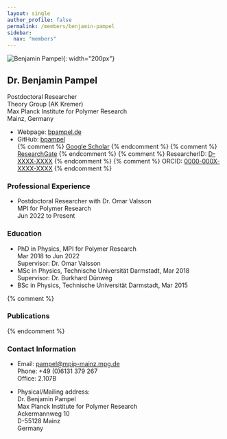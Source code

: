 ```yaml
---
layout: single
author_profile: false
permalink: /members/benjamin-pampel
sidebar:
  nav: "members"
---
```


![Benjamin Pampel]({{site.url}}/assets/images/BenjaminPampel.jpg){: width="200px"}

## Dr. Benjamin Pampel
Postdoctoral Researcher  
Theory Group (AK Kremer)  
Max Planck Institute for Polymer Research  
Mainz, Germany

* Webpage: [bpampel.de](https://bpampel.de)  
* GitHub: [bpampel](https://github.com/bpampel)  
{% comment %} [Google Scholar](https://scholar.google.nl/citations?user=XXXXXX)  {% endcomment %}
{% comment %} [ResearchGate](https://www.researchgate.net/profile/XXXXX)  {% endcomment %}
{% comment %} ResearcherID: [D-XXXX-XXXX](http://www.researcherid.com/rid/XXXXX)  {% endcomment %}
{% comment %} ORCID: [0000-000X-XXXX-XXXX](http://orcid.org/0000-000X-XXXX-XXXX)  {% endcomment %}

### Professional Experience
* Postdoctoral Researcher with Dr. Omar Valsson  
  MPI for Polymer Research  
  Jun 2022 to Present

### Education

* PhD in Physics, MPI for Polymer Research  
  Mar 2018 to Jun 2022  
  Supervisor: Dr. Omar Valsson
* MSc in Physics, Technische Universität Darmstadt, Mar 2018  
  Supervisor: Dr. Burkhard Dünweg  
* BSc in Physics, Technische Universität Darmstadt, Mar 2015  

{% comment %}
### Publications
{% endcomment %}

### Contact Information
* Email: [pampel@mpip-mainz.mpg.de](mailto:pampel@mpip-mainz.mpg.de)  
  Phone: +49 (0)6131 379 267  
  Office: 2.107B

* Physical/Mailing address:  
  Dr. Benjamin Pampel  
  Max Planck Institute for Polymer Research  
  Ackermannweg 10  
  D-55128 Mainz  
  Germany
